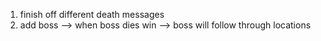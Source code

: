 1. finish off different death messages 
2. add boss --> when boss dies win --> boss will follow through locations